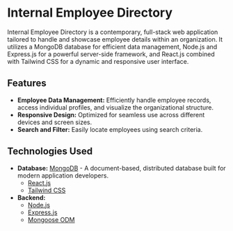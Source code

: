 
# Internal Employee Directory

Internal Employee Directory is a contemporary, full-stack web application tailored to handle and showcase employee details within an organization. It utilizes a MongoDB database for efficient data management, Node.js and Express.js for a powerful server-side framework, and React.js combined with Tailwind CSS for a dynamic and responsive user interface.

## Features

- **Employee Data Management:** Efficiently handle employee records, access individual profiles, and visualize the organizational structure.
- **Responsive Design:** Optimized for seamless use across different devices and screen sizes.
- **Search and Filter:** Easily locate employees using search criteria.


## Technologies Used

- **Database:** [MongoDB](https://www.mongodb.com/) - A document-based, distributed database built for modern application developers.
  - [React.js](https://reactjs.org/)
  - [Tailwind CSS](https://tailwindcss.com/)
- **Backend:** 
  - [Node.js](https://nodejs.org/)
  - [Express.js](https://expressjs.com/)
  - [Mongoose ODM](https://mongoosejs.com/)

